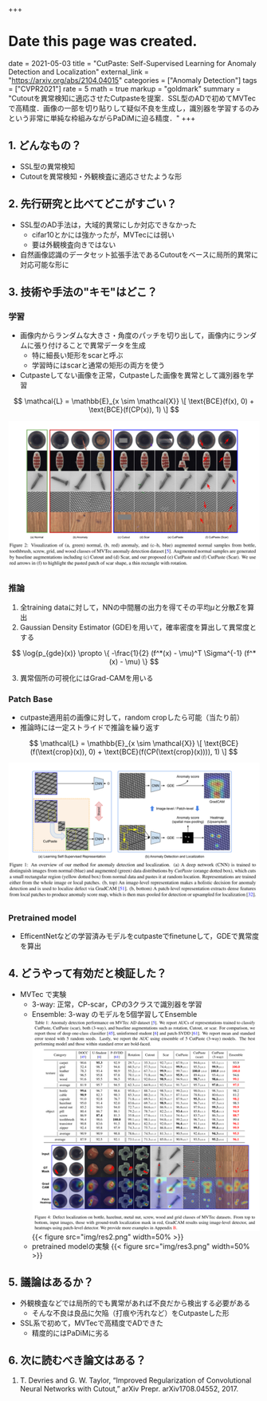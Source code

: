 +++
# Date this page was created.
date = 2021-05-03
title = "CutPaste: Self-Supervised Learning for Anomaly Detection and Localization"
external_link = "https://arxiv.org/abs/2104.04015"
categories = ["Anomaly Detection"]
tags = ["CVPR2021"]
rate = 5
math = true
markup = "goldmark"
summary = "Cutoutを異常検知に適応させたCutpasteを提案．SSL型のADで初めてMVTecで高精度．画像の一部を切り貼りして疑似不良を生成し，識別器を学習するのみという非常に単純な枠組みながらPaDiMに迫る精度．"
+++

## 1. どんなもの？
* SSL型の異常検知
* Cutoutを異常検知・外観検査に適応させたような形

## 2. 先行研究と比べてどこがすごい？
* SSL型のAD手法は，大域的異常にしか対応できなかった
  * cifar10とかには強かったが，MVTecには弱い
  * 要は外観検査向きではない
* 自然画像認識のデータセット拡張手法であるCutoutをベースに局所的異常に対応可能な形に

## 3. 技術や手法の"キモ"はどこ？
### 学習
* 画像内からランダムな大きさ・角度のパッチを切り出して，画像内にランダムに張り付けることで異常データを生成
  * 特に細長い矩形をscarと呼ぶ
  * 学習時にはscarと通常の矩形の両方を使う
* Cutpasteしてない画像を正常，Cutpasteした画像を異常として識別器を学習

$$
\mathcal{L} = \mathbb{E}_{x \sim \mathcal{X}} \[ \text{BCE}(f(x), 0) + \text{BCE}(f(CP(x)), 1) \]
$$

![](img/cutpaste.png)


### 推論
1. 全training dataに対して，NNの中間層の出力を得てその平均$\mu$と分散$\Sigma$を算出
2. Gaussian Density Estimator (GDE)を用いて，確率密度を算出して異常度とする


$$
\log{p_{gde}(x)} \propto \{ -\frac{1}{2} (f^*(x) - \mu)^T \Sigma^{-1} (f^*(x) - \mu) \}
$$

3. 異常個所の可視化にはGrad-CAMを用いる

### Patch Base
* cutpaste適用前の画像に対して，random cropしたら可能（当たり前）
* 推論時には一定ストライドで推論を繰り返す

$$
\mathcal{L} = \mathbb{E}_{x \sim \mathcal{X}} \[ \text{BCE}(f(\text{crop}(x)), 0) + \text{BCE}(f(CP(\text{crop}(x)))), 1) \]
$$

![](img/arch.png)

### Pretrained model
* EfficentNetなどの学習済みモデルをcutpasteでfinetuneして，GDEで異常度を算出

## 4. どうやって有効だと検証した？
* MVTec で実験
  * 3-way: 正常，CP-scar，CPの3クラスで識別器を学習
  * Ensemble: 3-way のモデルを5個学習してEnsemble
![](img/res1.png)
{{< figure src="img/res2.png" width=50% >}}
  * pretrained modelの実験
{{< figure src="img/res3.png" width=50% >}}

## 5. 議論はあるか？
* 外観検査などでは局所的でも異常があれば不良だから検出する必要がある
  * そんな不良は良品に欠陥（打痕や汚れなど）をCutpasteした形
* SSL系で初めて，MVTecで高精度でADできた
  * 精度的にはPaDiMに劣る

## 6. 次に読むべき論文はある？
1. T. Devries and G. W. Taylor, “Improved Regularization of Convolutional Neural Networks with Cutout,” arXiv Prepr. arXiv1708.04552, 2017.